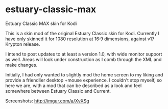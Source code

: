 # estuary-classic-max
Estuary Classic MAX skin for Kodi

This is a skin mod of the original Estuary Classic skin for Kodi.  Currently I have only skinned it for 1080 resolution at 16:9 dimensions, against v17 Krypton release.

I intend to post updates to at least a version 1.0, with wide monitor support as well.  Areas will look under construction as I comb through the XML and make changes.

Initially, I had only wanted to slightly mod the home screen to my liking and provide a friendlier desktop +mouse experience. I couldn't stop myself, so here we are, with a mod that can be described as a look and feel somewhere between Estuary Classic and Current.


Screenshots:
http://imgur.com/a/XvXSg

